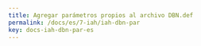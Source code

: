 ```yaml
---
title: Agregar parámetros propios al archivo DBN.def
permalink: /docs/es/7-iah/iah-dbn-par
key: docs-iah-dbn-par-es
---
```

